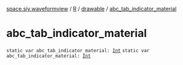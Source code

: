 [space.siy.waveformview](../../index.md) / [R](../index.md) / [drawable](index.md) / [abc_tab_indicator_material](./abc_tab_indicator_material.md)

# abc_tab_indicator_material

`static var abc_tab_indicator_material: `[`Int`](https://kotlinlang.org/api/latest/jvm/stdlib/kotlin/-int/index.html)
`static var abc_tab_indicator_material: `[`Int`](https://kotlinlang.org/api/latest/jvm/stdlib/kotlin/-int/index.html)